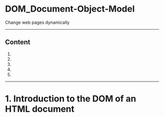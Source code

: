 # DOM_Document-Object-Model
 
 Change web pages dynamically


---------------------------------------------

## Content
 1. 
 2. 
 3. 
 4.  
 5. 
---------------------------------------------

# 1. Introduction to the DOM of an HTML document
